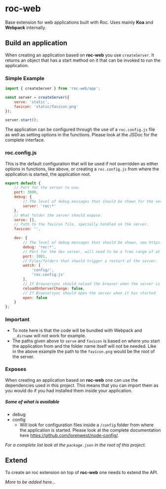 # roc-web

Base extension for web applications built with Roc. Uses mainly __Koa__ and __Webpack__ internally.

## Build an application
When creating an application based on __roc-web__ you use `createServer`. It returns an object that has a start method on it that can be invoked to run the application.

### Simple Example
```javascript
import { createServer } from 'roc-web/app';

const server = createServer({
    serve: 'static',
    favicon: 'static/favicon.png'
});

server.start();
```

The application can be configured through the use of a `roc.config.js` file as well as setting options in the functions. Please look at the JSDoc for the complete interface.

### roc.config.js
This is the default configuration that will be used if not overridden as either options in functions, like above, or creating a `roc.config.js` from where the application is started, the application root.
```javascript
export default {
    // Port for the server to use.
    port: 3000,
    debug: {
        // The level of debug messages that should be shown for the server, see https://www.npmjs.com/package/debug
        server: 'roc:*'
    },
    // What folder the server should expose.
    serve: [],
    // Path to the favicon file, specially handled on the server.
    favicon: '',

    dev: {
        // The level of debug messages that should be shown, see https://www.npmjs.com/package/debug
        debug: 'roc:*',
        // Port for the dev server, will need to be a free range of at least 3.
        port: 3001,
        // Files/folders that should trigger a restart of the server.
        watch: [
            'config/',
            'roc.config.js'
        ],
        // If Browsersync should reload the browser when the server is rebuilt.
        reloadOnServerChange: false,
        // If Browsersync should open the server when it has started
        open: false
    }
};
```

### Important
* To note here is that the code will be bundled with Webpack and `__dirname` will not work for example.
* The paths given above to `serve` and `favicon` is based on where you start the application from and the folder name itself will not be needed. Like in the above example the path to the `favicon.png` would be the root of the server.

### Exposes
When creating an application based on __roc-web__ one can use the dependencies used in this project. This means that you can import them as you would do if you had installed them inside your application.

##### Some of what is available
* debug
* config
    * Will look for configuration files inside a `/config` folder from where the application is started. Please look at the complete documentation here https://github.com/lorenwest/node-config/.

_For a complete list look at the `package.json` in the root of this project._

## Extend
To create an roc extension on top of __roc-web__ one needs to extend the API.

_More to be added here…_
